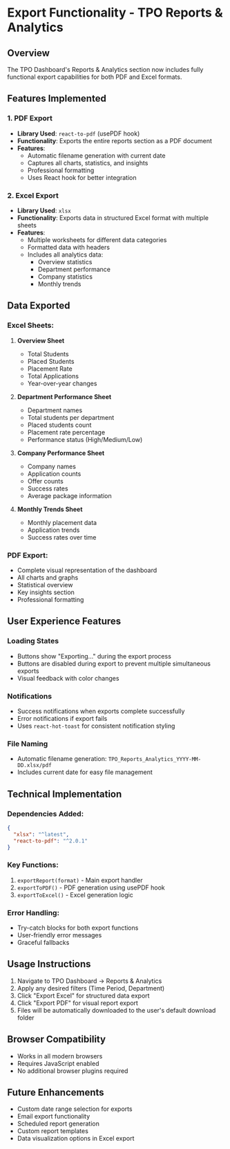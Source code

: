 # Export Functionality - TPO Reports & Analytics

## Overview
The TPO Dashboard's Reports & Analytics section now includes fully functional export capabilities for both PDF and Excel formats.

## Features Implemented

### 1. PDF Export
- **Library Used**: `react-to-pdf` (usePDF hook)
- **Functionality**: Exports the entire reports section as a PDF document
- **Features**:
  - Automatic filename generation with current date
  - Captures all charts, statistics, and insights
  - Professional formatting
  - Uses React hook for better integration

### 2. Excel Export
- **Library Used**: `xlsx`
- **Functionality**: Exports data in structured Excel format with multiple sheets
- **Features**:
  - Multiple worksheets for different data categories
  - Formatted data with headers
  - Includes all analytics data:
    - Overview statistics
    - Department performance
    - Company statistics
    - Monthly trends

## Data Exported

### Excel Sheets:
1. **Overview Sheet**
   - Total Students
   - Placed Students
   - Placement Rate
   - Total Applications
   - Year-over-year changes

2. **Department Performance Sheet**
   - Department names
   - Total students per department
   - Placed students count
   - Placement rate percentage
   - Performance status (High/Medium/Low)

3. **Company Performance Sheet**
   - Company names
   - Application counts
   - Offer counts
   - Success rates
   - Average package information

4. **Monthly Trends Sheet**
   - Monthly placement data
   - Application trends
   - Success rates over time

### PDF Export:
- Complete visual representation of the dashboard
- All charts and graphs
- Statistical overview
- Key insights section
- Professional formatting

## User Experience Features

### Loading States
- Buttons show "Exporting..." during the export process
- Buttons are disabled during export to prevent multiple simultaneous exports
- Visual feedback with color changes

### Notifications
- Success notifications when exports complete successfully
- Error notifications if export fails
- Uses `react-hot-toast` for consistent notification styling

### File Naming
- Automatic filename generation: `TPO_Reports_Analytics_YYYY-MM-DD.xlsx/pdf`
- Includes current date for easy file management

## Technical Implementation

### Dependencies Added:
```json
{
  "xlsx": "^latest",
  "react-to-pdf": "^2.0.1"
}
```

### Key Functions:
1. `exportReport(format)` - Main export handler
2. `exportToPDF()` - PDF generation using usePDF hook
3. `exportToExcel()` - Excel generation logic

### Error Handling:
- Try-catch blocks for both export functions
- User-friendly error messages
- Graceful fallbacks

## Usage Instructions

1. Navigate to TPO Dashboard → Reports & Analytics
2. Apply any desired filters (Time Period, Department)
3. Click "Export Excel" for structured data export
4. Click "Export PDF" for visual report export
5. Files will be automatically downloaded to the user's default download folder

## Browser Compatibility
- Works in all modern browsers
- Requires JavaScript enabled
- No additional browser plugins required

## Future Enhancements
- Custom date range selection for exports
- Email export functionality
- Scheduled report generation
- Custom report templates
- Data visualization options in Excel export
